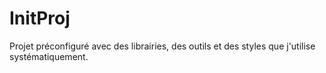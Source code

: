InitProj
========

Projet préconfiguré avec des librairies, des outils et des styles que j'utilise systématiquement.
